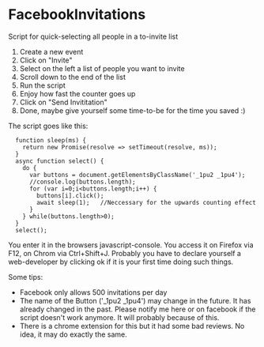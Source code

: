 # FacebookInvitations
Script for quick-selecting all people in a to-invite list

1. Create a new event
2. Click on "Invite"
3. Select on the left a list of people you want to invite
4. Scroll down to the end of the list
5. Run the script
6. Enjoy how fast the counter goes up
7. Click on "Send Invititation"
8. Done, maybe give yourself some time-to-be for the time you saved :)

The script goes like this:

      function sleep(ms) {
        return new Promise(resolve => setTimeout(resolve, ms));
      }
      async function select() {
        do {
          var buttons = document.getElementsByClassName('_1pu2 _1pu4'); 
          //console.log(buttons.length);
          for (var i=0;i<buttons.length;i++) { 
            buttons[i].click(); 
            await sleep(1);   //Neccessary for the upwards counting effect
          }
        } while(buttons.length>0);
      }
      select();
      
You enter it in the browsers javascript-console. You access it on Firefox via F12, on Chrom via Ctrl+Shift+J. Probably you have to declare yourself a web-developer by clicking ok if it is your first time doing such things.

Some tips:

- Facebook only allows 500 invitations per day
- The name of the Button ('_1pu2 _1pu4') may change in the future. It has already changed in the past. Please notify me here or on facebook if the script doesn't work anymore. It will probably because of this.
- There is a chrome extension for this but it had some bad reviews. No idea, it may do exactly the same. 
